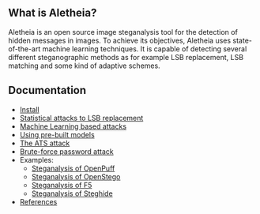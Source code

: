 
## What is Aletheia?

Aletheia is an open source image steganalysis tool for the detection of hidden messages in images. To achieve its objectives, Aletheia uses state-of-the-art machine learning techniques. It is capable of detecting several different steganographic methods as for example LSB replacement, LSB matching and some kind of adaptive schemes.


## Documentation

- [Install](/doc/INSTALL.md)
- [Statistical attacks to LSB replacement](/doc/LSBR.md)
- [Machine Learning based attacks](/doc/ML.md)
- [Using pre-built models](/doc/PRE-BUILT.md)
- [The ATS attack](/doc/ATS.md)
- [Brute-force password attack](/doc/BRUTE-FORCE.md)
- Examples:
	* [Steganalysis of OpenPuff](/doc/OPENPUFF.md)
	* [Steganalysis of OpenStego](/doc/OPENSTEGO.md)
	* [Steganalysis of F5](/doc/F5.md)
	* [Steganalysis of Steghide](/doc/STEGHIDE.md)
- [References](/doc/REFERENCES.md)



